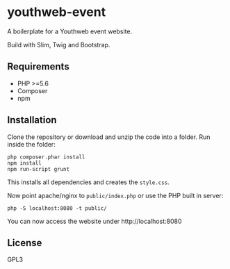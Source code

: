# youthweb-event

A boilerplate for a Youthweb event website.

Build with Slim, Twig and Bootstrap.

## Requirements

- PHP >=5.6
- Composer
- npm

## Installation

Clone the repository or download and unzip the code into a folder. Run inside the folder:

```
php composer.phar install
npm install
npm run-script grunt
```

This installs all dependencies and creates the `style.css`.

Now point apache/nginx to `public/index.php` or use the PHP built in server:

```
php -S localhost:8080 -t public/
```

You can now access the website under http://localhost:8080

## License

GPL3
